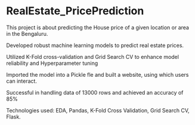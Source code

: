 # RealEstate_PricePrediction
This project is about predicting the House price of a given location or area in the Bengaluru.

Developed robust machine learning models to predict real estate prices.

Utilized K-Fold cross-validation and Grid Search CV to enhance model reliability and Hyperparameter tuning

Imported the model into a Pickle fle and built a website, using which users can interact.

Successful in handling data of 13000 rows and achieved an accuracy of 85%

Technologies used: EDA, Pandas, K-Fold Cross Validation, Grid Search CV, Flask.
